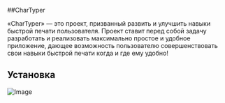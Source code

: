 ##CharTyper

«CharTyper» — это проект, призванный развить и улучшить навыки быстрой печати пользователя. Проект ставит перед собой задачу разработать и реализовать максимально простое и удобное приложение, дающее возможность пользователю совершенствовать свои навыки быстрой печати когда и где ему удобно!
<h2 align="left">Установка</h2>



![Image](https://github.com/TimofeyBelikov/media/raw/main/CharTyperr/MainMenu.jpg)
